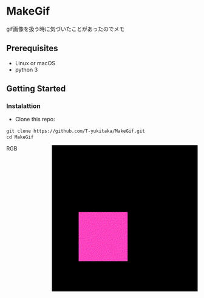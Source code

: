 # MakeGif

gif画像を扱う時に気づいたことがあったのでメモ

## Prerequisites
- Linux or macOS
- python 3

## Getting Started
### Instalattion
- Clone this repo:
```
git clone https://github.com/T-yukitaka/MakeGif.git
cd MakeGif
```
RGB
<img src='results/RGB.gif' align="right" width=384>
